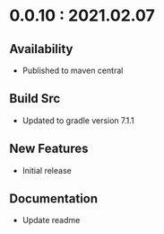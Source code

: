 # 0.0.10 : 2021.02.07

## Availability

- Published to maven central

## Build Src

- Updated to gradle version 7.1.1

## New Features

- Initial release

## Documentation

- Update readme